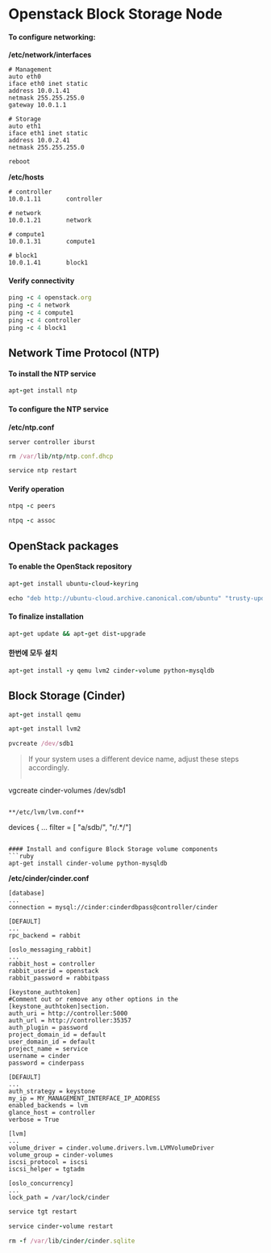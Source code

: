# Openstack Block Storage Node

#### To configure networking:

**/etc/network/interfaces**
```
# Management
auto eth0
iface eth0 inet static
address 10.0.1.41
netmask 255.255.255.0
gateway 10.0.1.1

# Storage
auto eth1
iface eth1 inet static
address 10.0.2.41
netmask 255.255.255.0
```

```ruby
reboot
```

**/etc/hosts**

```
# controller
10.0.1.11       controller

# network
10.0.1.21       network

# compute1
10.0.1.31       compute1

# block1
10.0.1.41       block1
```

#### Verify connectivity

```ruby
ping -c 4 openstack.org
ping -c 4 network
ping -c 4 compute1
ping -c 4 controller
ping -c 4 block1
```

## Network Time Protocol (NTP)
#### To install the NTP service

```ruby
apt-get install ntp
```

#### To configure the NTP service

**/etc/ntp.conf**

```
server controller iburst
```

```ruby
rm /var/lib/ntp/ntp.conf.dhcp

service ntp restart
```

#### Verify operation

```ruby
ntpq -c peers

ntpq -c assoc
```

## OpenStack packages

#### To enable the OpenStack repository

```ruby
apt-get install ubuntu-cloud-keyring

echo "deb http://ubuntu-cloud.archive.canonical.com/ubuntu" "trusty-updates/kilo main" > /etc/apt/sources.list.d/cloudarchive-kilo.list
```

#### To finalize installation

```ruby
apt-get update && apt-get dist-upgrade
```

#### 한번에 모두 설치
```ruby
apt-get install -y qemu lvm2 cinder-volume python-mysqldb
```

## Block Storage (Cinder)
```ruby
apt-get install qemu

apt-get install lvm2

pvcreate /dev/sdb1
```


>If your system uses a different device name, adjust these steps accordingly.
>```ruby
vgcreate cinder-volumes /dev/sdb1
```

**/etc/lvm/lvm.conf**
```
devices {
...
filter = [ "a/sdb/", "r/.*/"]
```

#### Install and configure Block Storage volume components
```ruby
apt-get install cinder-volume python-mysqldb
```

**/etc/cinder/cinder.conf**
```
[database]
...
connection = mysql://cinder:cinderdbpass@controller/cinder

[DEFAULT]
...
rpc_backend = rabbit

[oslo_messaging_rabbit]
...
rabbit_host = controller
rabbit_userid = openstack
rabbit_password = rabbitpass

[keystone_authtoken]
#Comment out or remove any other options in the [keystone_authtoken]section.
auth_uri = http://controller:5000
auth_url = http://controller:35357
auth_plugin = password
project_domain_id = default
user_domain_id = default
project_name = service
username = cinder
password = cinderpass

[DEFAULT]
...
auth_strategy = keystone
my_ip = MY_MANAGEMENT_INTERFACE_IP_ADDRESS
enabled_backends = lvm
glance_host = controller
verbose = True

[lvm]
...
volume_driver = cinder.volume.drivers.lvm.LVMVolumeDriver
volume_group = cinder-volumes
iscsi_protocol = iscsi
iscsi_helper = tgtadm

[oslo_concurrency]
...
lock_path = /var/lock/cinder
```

```ruby
service tgt restart

service cinder-volume restart

rm -f /var/lib/cinder/cinder.sqlite
```
